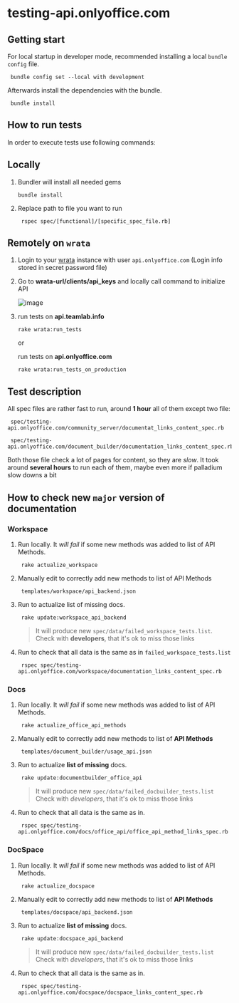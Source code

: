 # testing-api.onlyoffice.com

## Getting start

For local startup in developer mode,
recommended installing a local `bundle config` file.

   ```shell
    bundle config set --local with development
   ```

Afterwards install the dependencies with the bundle.

   ```shell
    bundle install
   ```

## How to run tests

In order to execute tests use following commands:

## Locally

1. Bundler will install all needed gems

   `bundle install`

2. Replace path to file you want to run
  
   ```shell
    rspec spec/[functional]/[specific_spec_file.rb]
   ```

## Remotely on `wrata`

1. Login to your [wrata](<https://github.com/ONLYOFFICE/testing-wrata>) instance
with user `api.onlyoffice.com` (Login info stored in secret password file)

2. Go to **wrata-url/clients/api_keys** and locally call
  command to initialize API

   ![image](https://user-images.githubusercontent.com/668524/203771978-69fcc09a-1f10-4167-99a1-3dcf7f83bfde.png)

3. run tests on **api.teamlab.info**

    `rake wrata:run_tests`

    or

   run tests on **api.onlyoffice.com**

    `rake wrata:run_tests_on_production`

## Test description

All spec files are rather fast to run, around **1 hour** all of them except two file:

   ```shell
    spec/testing-api.onlyoffice.com/community_server/documentat_links_content_spec.rb
   ```

   ```shell
    spec/testing-api.onlyoffice.com/document_builder/documentation_links_content_spec.rb
   ```

Both those file check a lot of pages for content, so they are *slow*.
It took around **several hours** to run each of them, maybe even more if
palladium slow downs a bit

## How to check new `major` version of documentation

### Workspace

1. Run locally. It *will fail* if some new methods was added to list of API Methods.

   ```shell
    rake actualize_workspace
   ```

2. Manually edit to correctly add new methods to list of API Methods

   ```shell
    templates/workspace/api_backend.json
   ```

3. Run to actualize list of missing docs.  

   ```shell
    rake update:workspace_api_backend
   ```

   >It will produce new `spec/data/failed_workspace_tests.list`.  
   Check with **developers**, that it's ok to miss those links

4. Run to check that all data is the same as in `failed_workspace_tests.list`

   ```shell
    rspec spec/testing-api.onlyoffice.com/workspace/documentation_links_content_spec.rb
   ```

### Docs

1. Run locally. It *will fail* if some new methods was added to list of API Methods.

   ```shell
    rake actualize_office_api_methods
   ```

2. Manually edit to correctly add new methods to list of **API Methods**

   ```shell
    templates/document_builder/usage_api.json
   ```

3. Run to actualize **list of missing** docs.

   ```shell
    rake update:documentbuilder_office_api
   ```

   >It will produce new `spec/data/failed_docbuilder_tests.list`
    Check with *developers*, that it's ok to miss those links

4. Run to check that all data is the same as in.

   ```shell
    rspec spec/testing-api.onlyoffice.com/docs/office_api/office_api_method_links_spec.rb
   ```

### DocSpace

1. Run locally. It *will fail* if some new methods was added to list of API Methods.

   ```shell
    rake actualize_docspace
   ```

2. Manually edit to correctly add new methods to list of **API Methods**

   ```shell
    templates/docspace/api_backend.json
   ```

3. Run to actualize **list of missing** docs.

   ```shell
    rake update:docspace_api_backend
   ```

   >It will produce new `spec/data/failed_docbuilder_tests.list`
   Check with *developers*, that it's ok to miss those links

4. Run to check that all data is the same as in.

   ```shell
    rspec spec/testing-api.onlyoffice.com/docspace/docspace_links_content_spec.rb
   ```
